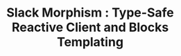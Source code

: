 ---
layout: homeFeatures
title:  "Slack Morphism : Type-Safe Reactive Client and Blocks Templating"
section: "home"
technologies:
 - first:  ["Slack", "This is a Slack client to Web and Events API"]
 - second: ["Scala", "This library is completely written in Scala and provides Scala API"]
features:
 - first: ["Web API", "Access to Slack Web API."]
 - second: ["Events API", "Models for Slack Events."]
 - second: ["Blocks Templating", "Templating DSL for Slack Blocks."]
---